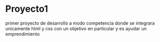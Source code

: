 # Proyecto1
primer proyecto de desarrollo a modo competencia donde se integrara unicamente html y css con un objetivo en particular y es ayudar un emprendimiento 
